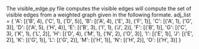 The visible_edge.py file computes the visible edges will compute the set of visible edges from a weighted graph given in the following formate.
adj_list = {
    'A': [('B', 4), ('C', 1), ('D', 5)],
    'B': [('A', 4), ('E', 3), ('F', 1)],
    'C': [('A', 1), ('G', 3)],
    'D': [('A', 5), ('H', 4)],
    'E': [('B', 3), ('I', 1), ('J', 2)],
    'F': [('B', 1)],
    'G': [('C', 3), ('K', 1), ('L', 2)],
    'H': [('D', 4), ('M', 1), ('N', 2), ('O', 3)],
    'I': [('E', 1)],
    'J': [('E', 2)],
    'K': [('G', 1)],
    'L': [('G', 2)],
    'M': [('H', 1)],
    'N': [('H', 2)],
    'O': [('H', 3)]
}